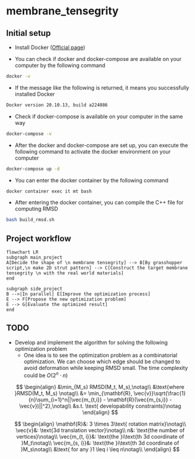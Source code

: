 # membrane_tensegrity
## Initial setup
- Install Docker ([Official page](https://docs.docker.com/compose/install/))

- You can check if docker and docker-compose are available on your computer by the following command

```bash
docker -v
```
- If the message like the following is returned, it means you successfully installed Docker
```bash
Docker version 20.10.13, build a224086
```
- Check if docker-compose is available on your computer in the same way
```bash
docker-compose -v
```

- After the docker and docker-compose are set up, you can execute the following command to activate the docker environment on your computer

```bash
docker-compose up -d
```
- You can enter the docker container by the following command
```bash
docker container exec it mt bash
```
- After entering the docker container, you can compile the C++ file for computing RMSD

```bash
bash build_rmsd.sh
```

## Project workflow
```mermaid
flowchart LR
subgraph main_project
A[Decide the shape of \n membrane tensegrity] --> B[By grasshopper script,\n make 2D strut pattern] --> C[Construct the target membrane tensegrity \n with the real world materials]
end

subgraph side_project
B -->|In parallel| E[Improve the optimization process]
E --> F[Propose the new optimization problem]
E --> G[Evaluate the optimized result]
end
```
## TODO
- Develop and implement the algorithm for solving the following optimization problem
    - One idea is to see the optimization problem as a combinatorial optimization. We can choose which edge should be changed to avoid deformation while keeping RMSD small. The time complexity could be $O(2^n \cdot n)$

$$
\begin{align}
&\min_{M_s} RMSD(M_t, M_s),\notag\\
&\text{where }RMSD(M_t, M_s) \notag\\
&= \min_{\mathbf{R}, \vec{v}}\sqrt{\frac{1}{n}\sum_{i=1}^n||\vec{m_{t,i}} - \mathbf{R}(\vec{m_{s,i}} - \vec{v})||^2},\notag\\
&s.t. \text{ developability constraints}\notag
\end{align}
$$

$$
\begin{align}
\mathbf{R}&: 3 \times 3\text{ rotation matrix}\notag\\
\vec{v}&: \text{3d translation vector}\notag\\
n&: \text{the number of vertices}\notag\\
\vec{m_{t, i}}&: \text{the }i\text{th 3d coordinate of }M_t\notag\\
\vec{m_{s, i}}&: \text{the }i\text{th 3d coordinate of }M_s\notag\\
&\text{ for any }1 \leq i \leq n\notag\\
\end{align}
$$
